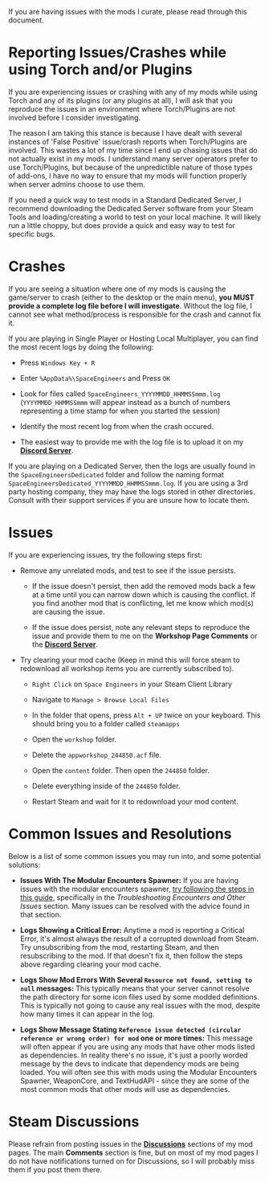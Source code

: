If you are having issues with the mods I curate, please read through this document.

# Reporting Issues/Crashes while using Torch and/or Plugins

If you are experiencing issues or crashing with any of my mods while using Torch and any of its plugins (or any plugins at all), I will ask that you reproduce the issues in an environment where Torch/Plugins are not involved before I consider investigating.

The reason I am taking this stance is because I have dealt with several instances of 'False Positive' issue/crash reports when Torch/Plugins are involved. This wastes a lot of my time since I end up chasing issues that do not actually exist in my mods. I understand many server operators prefer to use Torch/Plugins, but because of the unpredictible nature of those types of add-ons, I have no way to ensure that my mods will function properly when server admins choose to use them.

If you need a quick way to test mods in a Standard Dedicated Server, I recommend downloading the Dedicated Server software from your Steam Tools and loading/creating a world to test on your local machine. It will likely run a little choppy, but does provide a quick and easy way to test for specific bugs.

# Crashes

If you are seeing a situation where one of my mods is causing the game/server to crash (either to the desktop or the main menu), **you MUST provide a complete log file before I will investigate**. Without the log file, I cannot see what method/process is responsible for the crash and cannot fix it.

If you are playing in Single Player or Hosting Local Multiplayer, you can find the most recent logs by doing the following:

 - Press `Windows Key + R`  

 - Enter `%AppData%\SpaceEngineers` and Press `OK`  

 - Look for files called `SpaceEngineers_YYYYMMDD_HHMMSSmmm.log` (`YYYYMMDD_HHMMSSmmm` will appear instead as a bunch of numbers representing a time stamp for when you started the session)  

 - Identify the most recent log from when the crash occured.  

 - The easiest way to provide me with the log file is to upload it on my **[Discord Server](https://discord.gg/8rZpMqq)**. 

If you are playing on a Dedicated Server, then the logs are usually found in the `SpaceEngineersDedicated` folder and follow the naming format `SpaceEngineersDedicated_YYYYMMDD_HHMMSSmmm.log`. If you are using a 3rd party hosting company, they may have the logs stored in other directories. Consult with their support services if you are unsure how to locate them.

# Issues

If you are experiencing issues, try the following steps first:

 - Remove any unrelated mods, and test to see if the issue persists.  

   - If the issue doesn't persist, then add the removed mods back a few at a time until you can narrow down which is causing the conflict. If you find another mod that is conflicting, let me know which mod(s) are causing the issue.  

   - If the issue does persist, note any relevant steps to reproduce the issue and provide them to me on the **Workshop Page Comments** or the **[Discord Server](https://discord.gg/8rZpMqq)**.
  
 - Try clearing your mod cache (Keep in mind this will force steam to redownload all workshop items you are currently subscribed to).  

   - `Right Click` on `Space Engineers` in your Steam Client Library  
   
   - Navigate to `Manage > Browse Local Files`  

   - In the folder that opens, press `Alt + UP` twice on your keyboard. This should bring you to a folder called `steamapps`

   - Open the `workshop` folder.

   - Delete the `appworkshop_244850.acf` file.

   - Open the `content` folder. Then open the `244850` folder.

   - Delete everything inside of the `244850` folder.

   - Restart Steam and wait for it to redownload your mod content.

# Common Issues and Resolutions

Below is a list of some common issues you may run into, and some potential solutions:

 - **Issues With The Modular Encounters Spawner:** If you are having issues with the modular encounters spawner, [try following the steps in this guide](https://github.com/MeridiusIX/ModularEncountersSpawner/wiki/FAQ-and-Resources:-Encounter-Guide-and-Troubleshooting), specifically in the *Troubleshooting Encounters and Other Issues* section. Many issues can be resolved with the advice found in that section.  

 - **Logs Showing a Critical Error:** Anytime a mod is reporting a Critical Error, it's almost always the result of a corrupted download from Steam. Try unsubscribing from the mod, restarting Steam, and then resubscribing to the mod. If that doesn't fix it, then follow the steps above regarding clearing your mod cache.  

 - **Logs Show Mod Errors With Several `Resource not found, setting to null` messages:** This typically means that your server cannot resolve the path directory for some icon files used by some modded definitions. This is typically not going to cause any real issues with the mod, despite how many times it can appear in the log.  

 - **Logs Show Message Stating `Reference issue detected (circular reference or wrong order) for mod` one or more times:** This message will often appear if you are using any mods that have other mods listed as dependencies. In reality there's no issue, it's just a poorly worded message by the devs to indicate that dependency mods are being loaded. You will often see this with mods using the Modular Encounters Spawner, WeaponCore, and TextHudAPI - since they are some of the most common mods that other mods will use as dependencies.  

# Steam Discussions

Please refrain from posting issues in the <u>**Discussions**</u> sections of my mod pages. The main **Comments** section is fine, but on most of my mod pages I do not have notifications turned on for Discussions, so I will probably miss them if you post them there.